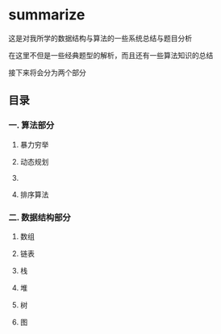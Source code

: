 # summarize
这是对我所学的数据结构与算法的一些系统总结与题目分析

在这里不但是一些经典题型的解析，而且还有一些算法知识的总结

接下来将会分为两个部分

## 目录

### 一. 算法部分

1. 暴力穷举

2. 动态规划

3. 

4. 排序算法

### 二. 数据结构部分

1. 数组

2. 链表

3. 栈

4. 堆

5. 树

6. 图

## 
